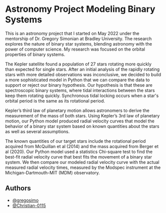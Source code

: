
# Astronomy Project Modeling Binary Systems

This is an astronomy project that I started on May 2022 under the mentorship of Dr. Gregory Simonian at Bradley University. The research explores the nature of binary star systems, blending astronomy with the power of computer science. My research was focused on the orbital properties of binary systems.

The Kepler satellite found a population of 27 stars rotating more quickly than expected for single stars.  After an initial analysis of the rapidly rotating stars with more detailed observations was inconclusive, we decided to build a more sophisticated model in Python that we can compare the data to support or reject our binary hypothesis. Our hypothesis is that these are spectroscopic binary systems, where tidal interactions between the stars keep them rotating quickly. Synchronous tidal locking occurs when a star's orbital period is the same as its rotational period.

Kepler’s third law of planetary motion allows astronomers to derive the measurement of the mass of both stars. Using Kepler’s 3rd law of planetary motion, our Python model produced radial velocity curves that model the behavior of a binary star system based on known quantities about the stars as well as several assumptions. 

The known quantities of our target stars include the rotational period acquired from McQuillan et al (2014) and the mass acquired from Berger et al (2020). Our Python model used a statistics Chi-square test to  find the best-fit radial velocity curve that best fits the movement of a binary star system. We then compare our modeled radial velocity curve with the actual measured radial velocity times, measured by the Modspec instrument at the Michigan-Dartmouth-MIT (MDM) observatory.


## Authors

- [@gregosimo](https://www.github.com/gregosimo)
- [@Christian-0115](https://wwwgithub.com/Christian-0115)
